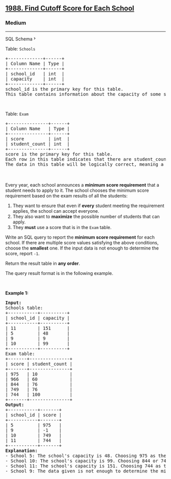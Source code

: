 <h2><a href="https://leetcode.com/problems/find-cutoff-score-for-each-school/">1988. Find Cutoff Score for Each School</a></h2><h3>Medium</h3><hr><div class="sql-schema-wrapper__3VBi"><a class="sql-schema-link__3cEg">SQL Schema<svg viewBox="0 0 24 24" width="1em" height="1em" class="icon__1Md2"><path fill-rule="evenodd" d="M10 6L8.59 7.41 13.17 12l-4.58 4.59L10 18l6-6z"></path></svg></a></div><div><p>Table: <code>Schools</code></p>

<pre>+-------------+------+
| Column Name | Type |
+-------------+------+
| school_id   | int  |
| capacity    | int  |
+-------------+------+
school_id is the primary key for this table.
This table contains information about the capacity of some schools. The capacity is the maximum number of students the school can accept.
</pre>

<p>&nbsp;</p>

<p>Table: <code>Exam</code></p>

<pre>+---------------+------+
| Column Name   | Type |
+---------------+------+
| score         | int  |
| student_count | int  |
+---------------+------+
score is the primary key for this table.
Each row in this table indicates that there are student_count students that got at least score points in the exam.
The data in this table will be logically correct, meaning a row recording a higher score will have the same or smaller student_count compared to a row recording a lower score. More formally, for every two rows i and j in the table, if score<sub>i</sub> &gt; score<sub>j</sub> then student_count<sub>i</sub> &lt;= student_count<sub>j</sub>.
</pre>

<p>&nbsp;</p>

<p>Every year, each school announces a <strong>minimum score requirement</strong> that a student needs to apply to it. The school chooses the minimum score requirement based on the exam results of all the students:</p>

<ol>
	<li>They want to ensure that even if <strong>every</strong> student meeting the requirement applies, the school can accept everyone.</li>
	<li>They also want to <strong>maximize</strong> the possible number of students that can apply.</li>
	<li>They <strong>must</strong> use a score that is in the <code>Exam</code> table.</li>
</ol>

<p>Write an SQL query to report the <strong>minimum score requirement</strong> for each school. If there are multiple score values satisfying the above conditions, choose the <strong>smallest</strong> one. If the input data is not enough to determine the score, report <code>-1</code>.</p>

<p>Return the result table in <strong>any order</strong>.</p>

<p>The query result format is in the following example.</p>

<p>&nbsp;</p>
<p><strong class="example">Example 1:</strong></p>

<pre><strong>Input:</strong>
Schools table:
+-----------+----------+
| school_id | capacity |
+-----------+----------+
| 11        | 151      |
| 5         | 48       |
| 9         | 9        |
| 10        | 99       |
+-----------+----------+
Exam table:
+-------+---------------+
| score | student_count |
+-------+---------------+
| 975   | 10            |
| 966   | 60            |
| 844   | 76            |
| 749   | 76            |
| 744   | 100           |
+-------+---------------+
<strong>Output:</strong>
+-----------+-------+
| school_id | score |
+-----------+-------+
| 5         | 975   |
| 9         | -1    |
| 10        | 749   |
| 11        | 744   |
+-----------+-------+
<strong>Explanation:</strong> 
- School 5: The school's capacity is 48. Choosing 975 as the min score requirement, the school will get at most 10 applications, which is within capacity.
- School 10: The school's capacity is 99. Choosing 844 or 749 as the min score requirement, the school will get at most 76 applications, which is within capacity. We choose the smallest of them, which is 749.
- School 11: The school's capacity is 151. Choosing 744 as the min score requirement, the school will get at most 100 applications, which is within capacity.
- School 9: The data given is not enough to determine the min score requirement. Choosing 975 as the min score, the school may get 10 requests while its capacity is 9. We do not have information about higher scores, hence we report -1.
</pre>
</div>